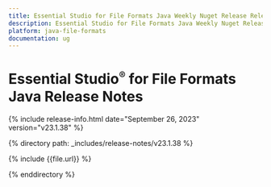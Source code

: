 ```yaml
---
title: Essential Studio for File Formats Java Weekly Nuget Release Release Notes  
description: Essential Studio for File Formats Java Weekly Nuget Release Release Notes  
platform: java-file-formats
documentation: ug
---
```


# Essential Studio<sup style="font-size:70%">&reg;</sup> for File Formats Java  Release Notes  

{% include release-info.html date="September 26, 2023"  version="v23.1.38" %} 

{% directory path: _includes/release-notes/v23.1.38 %}

{% include {{file.url}} %}

{% enddirectory %}
